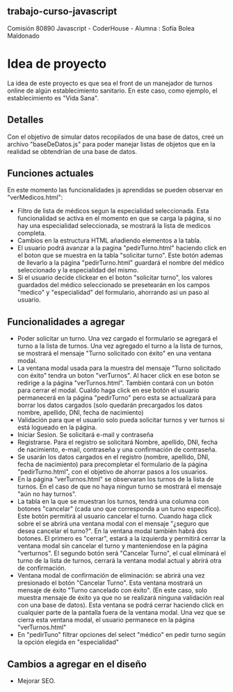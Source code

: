 ## trabajo-curso-javascript
Comisión 80890 Javascript - CoderHouse - Alumna :  Sofía Bolea Maldonado


# Idea de proyecto
La idea de este proyecto es que sea el front de un manejador de turnos online de algún establecimiento sanitario.
En este caso, como ejemplo, el establecimiento es "Vida Sana".

## Detalles
Con el objetivo de simular datos recopilados de una base de datos, creé un archivo "baseDeDatos.js" para poder manejar listas de objetos que en la realidad se obtendrían de una base de datos.

## Funciones actuales
En este momento las funcionalidades js aprendidas se pueden observar en "verMedicos.html":

- Filtro de lista de médicos segun la especialidad seleccionada. Esta funcionalidad se activa en el momento en que se carga la página, si no hay una especialidad seleccionada, se mostrará la lista de medicos completa.
- Cambios en la estructura HTML añadiendo elementos a la tabla.
- El usuario podrá avanzar a la pagina "pedirTurno.html" haciendo click en el boton que se muestra en la tabla "solicitar turno". Este botón ademas de llevarlo a la página "pedirTurno.html" guardará el nombre del médico seleccionado y la especialidad del mismo.
- Si el usuario decide clickear en el boton "solicitar turno", los valores guardados del médico seleccionado se presetearán en los campos "medico" y "especialidad" del formulario, ahorrando asi un paso al usuario.

## Funcionalidades a agregar 

- Poder solicitar un turno. Una vez cargado el formulario se agregará el turno a la lista de turnos. Una vez agregado el turno a la lista de turnos, se mostrará el mensaje "Turno solicitado con éxito" en una ventana modal.
- La ventana modal usada para la muestra del mensaje "Turno solicitado con éxito" tendra un boton "verTurnos". Al hacer click en ese boton se redirige a la página "verTurnos.html". También contará con un botón para cerrar el modal. Cualdo haga click en ese botón el usuario permanecerá en la página "pedirTurno" pero esta se actualizará para borrar los datos cargados (solo quedarán precargados los datos nombre, apellido, DNI, fecha de nacimiento)
- Validación para que el usuario solo pueda solicitar turnos y ver turnos si está logueado en la página.
- Iniciar Sesion. Se solicitará e-mail y contraseña
- Registrarse. Para el registro se solicitará Nombre, apellido, DNI, fecha de nacimiento, e-mail, contraseña y una confirmación de contraseña. 
- Se usarán los datos cargados en el registro (nombre, apellido, DNI, fecha de nacimiento) para precompletar el formulario de la página "pedirTurno.html", con el objetivo de ahorrar pasos a los usuarios.
- En la página "verTurnos.html" se observaran los turnos de la lista de turnos. En el caso de que no haya ningun turno se mostrará el mensaje "aún no hay turnos".
- La tabla en la que se muestran los turnos, tendrá una columna con botones "cancelar" (cada uno que corresponda a un turno específico). Este botón permitirá al usuario cancelar el turno. Cuando haga click sobre el se abrirá una ventana modal con el mensaje "¿seguro que desea cancelar el turno?". En la ventana modal también habrá dos botones. El primero es "cerrar", estará a la izquierda y permitirá cerrar la ventana modal sin cancelar el turno y manteniendose en la página "verturnos". El segundo botón será "Cancelar Turno", el cual eliminará el turno de la lista de turnos, cerrará la ventana modal actual y abrirá otra de confirmación. 
- Ventana modal de confirmación de eliminación: se abrirá una vez presionado el botón "Cancelar Turno". Esta ventana mostrará un mensaje de éxito "Turno cancelado con éxito". (En este caso, solo muestra mensaje de éxito ya que no se realizará ninguna validación real con una base de datos). Esta ventana se podrá cerrar haciendo click en cualquier parte de la pantalla fuera de la ventana modal. Una vez que se cierra esta ventana modal, el usuario permanece en la página "verTurnos.html"
- En "pedirTuno" filtrar opciones del select "médico" en pedir turno según la opción elegida en "especialidad"

## Cambios a agregar en el diseño
- Mejorar SEO.

